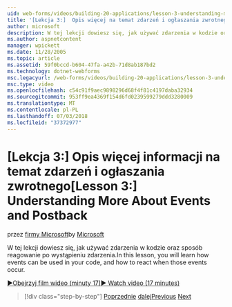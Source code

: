 ```yaml
---
uid: web-forms/videos/building-20-applications/lesson-3-understanding-more-about-events-and-postback
title: '[Lekcja 3:]  Opis więcej na temat zdarzeń i ogłaszania zwrotnego | Dokumentacja firmy Microsoft'
author: microsoft
description: W tej lekcji dowiesz się, jak używać zdarzenia w kodzie oraz sposób reagowanie po wystąpieniu zdarzenia.
ms.author: aspnetcontent
manager: wpickett
ms.date: 11/28/2005
ms.topic: article
ms.assetid: 59f0bccd-b604-47fa-a42b-71d8ab187bd2
ms.technology: dotnet-webforms
msc.legacyurl: /web-forms/videos/building-20-applications/lesson-3-understanding-more-about-events-and-postback
msc.type: video
ms.openlocfilehash: c54c91f9aec9898296d68f4f81c4197daba32934
ms.sourcegitcommit: 953ff9ea4369f154d6fd0239599279ddd3280009
ms.translationtype: MT
ms.contentlocale: pl-PL
ms.lasthandoff: 07/03/2018
ms.locfileid: "37372977"
---
```

<a name="lesson-3--understanding-more-about-events-and-postback"></a><span data-ttu-id="8af82-103">[Lekcja 3:]  Opis więcej informacji na temat zdarzeń i ogłaszania zwrotnego</span><span class="sxs-lookup"><span data-stu-id="8af82-103">[Lesson 3:]  Understanding More About Events and Postback</span></span>
====================
<span data-ttu-id="8af82-104">przez [firmy Microsoft](https://github.com/microsoft)</span><span class="sxs-lookup"><span data-stu-id="8af82-104">by [Microsoft](https://github.com/microsoft)</span></span>

<span data-ttu-id="8af82-105">W tej lekcji dowiesz się, jak używać zdarzenia w kodzie oraz sposób reagowanie po wystąpieniu zdarzenia.</span><span class="sxs-lookup"><span data-stu-id="8af82-105">In this lesson, you will learn how events can be used in your code, and how to react when those events occur.</span></span>

[<span data-ttu-id="8af82-106">&#9654;Obejrzyj film wideo (minuty 17)</span><span class="sxs-lookup"><span data-stu-id="8af82-106">&#9654; Watch video (17 minutes)</span></span>](https://channel9.msdn.com/Blogs/ASP-NET-Site-Videos/lesson-3-understanding-more-about-events-and-postback)

> [!div class="step-by-step"]
> <span data-ttu-id="8af82-107">[Poprzednie](lesson-2-creating-a-web-forms-user-interface.md)
> [dalej](lesson-4-understanding-web-application-state.md)</span><span class="sxs-lookup"><span data-stu-id="8af82-107">[Previous](lesson-2-creating-a-web-forms-user-interface.md)
[Next](lesson-4-understanding-web-application-state.md)</span></span>
